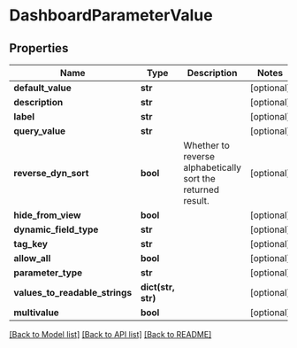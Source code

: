 # DashboardParameterValue

## Properties
Name | Type | Description | Notes
------------ | ------------- | ------------- | -------------
**default_value** | **str** |  | [optional] 
**description** | **str** |  | [optional] 
**label** | **str** |  | [optional] 
**query_value** | **str** |  | [optional] 
**reverse_dyn_sort** | **bool** | Whether to reverse alphabetically sort the returned result. | [optional] 
**hide_from_view** | **bool** |  | [optional] 
**dynamic_field_type** | **str** |  | [optional] 
**tag_key** | **str** |  | [optional] 
**allow_all** | **bool** |  | [optional] 
**parameter_type** | **str** |  | [optional] 
**values_to_readable_strings** | **dict(str, str)** |  | [optional] 
**multivalue** | **bool** |  | [optional] 

[[Back to Model list]](../README.md#documentation-for-models) [[Back to API list]](../README.md#documentation-for-api-endpoints) [[Back to README]](../README.md)


